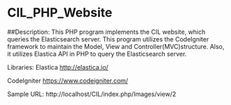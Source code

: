 # CIL_PHP_Website

##Description: 
This PHP program implements the CIL website, which queries the Elasticsearch server. This program utilizes the CodeIgniter framework to maintain the Model, View and Controller(MVC)structure. Also, it utilizes Elastica API in PHP to query the Elasticsearch server.

Libraries:
Elastica http://elastica.io/

CodeIgniter https://www.codeigniter.com/

Sample URL:
http://localhost/CIL/index.php/Images/view/2
